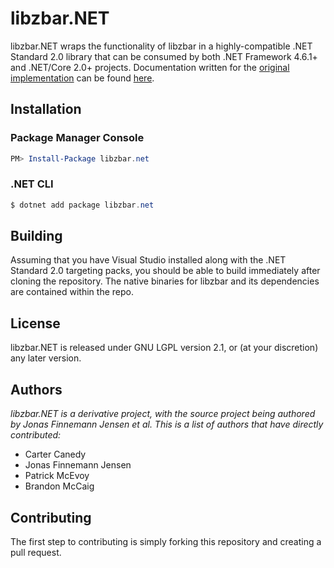 # libzbar.NET

libzbar.NET wraps the functionality of libzbar in a highly-compatible .NET Standard 2.0 library that can be consumed by both .NET Framework 4.6.1+ and .NET/Core 2.0+ projects.
Documentation written for the [original implementation](https://github.com/jonasfj/zbar-sharp) can be found [here](http://jonasfj.github.io/libzbar.NET/).

## Installation
### Package Manager Console
```powershell
PM> Install-Package libzbar.net
```

### .NET CLI
```powershell
$ dotnet add package libzbar.net
```

## Building
Assuming that you have Visual Studio installed along with the .NET Standard 2.0 targeting packs, you should be able to build immediately after cloning the repository. The native binaries for libzbar and its dependencies are contained within the repo.

## License
libzbar.NET is released under GNU LGPL version 2.1, or (at your discretion) any later version.

## Authors
_libzbar.NET is a derivative project, with the source project being authored by Jonas Finnemann Jensen et al. This is a list of authors that have directly contributed:_

*   Carter Canedy
*   Jonas Finnemann Jensen
*   Patrick McEvoy
*   Brandon McCaig

## Contributing
The first step to contributing is simply forking this repository and creating a pull request.
